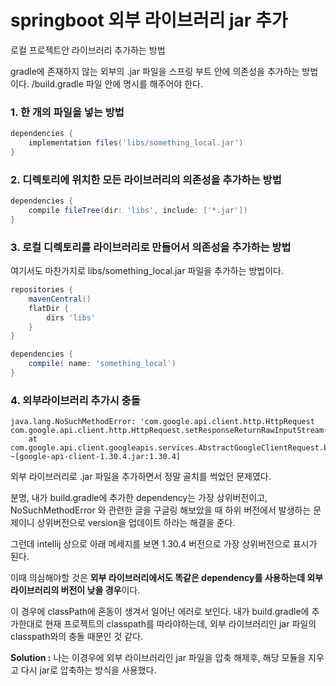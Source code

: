 # springboot 외부 라이브러리 jar 추가

로컬 프로젝트안 라이브러리 추가하는 방법

gradle에 존재하지 않는 외부의 .jar 파일을 스프링 부트 안에 의존성을 추가하는 방법이다. /build.gradle 파일 안에 명시를 해주어야 한다.

### 1. 한 개의 파일을 넣는 방법

```groovy
dependencies {
    implementation files('libs/something_local.jar')
}
```



### 2. 디렉토리에 위치한 모든 라이브러리의 의존성을 추가하는 방법

```groovy
dependencies {
    compile fileTree(dir: 'libs', include: ['*.jar'])
}
```



### 3. 로컬 디렉토리를 라이브러리로 만들어서 의존성을 추가하는 방법

여기서도 마찬가지로 libs/something_local.jar 파일을 추가하는 방법이다.

```groovy
repositories {
    mavenCentral()
    flatDir {
        dirs 'libs'
    }
}

dependencies {
	compile( name: 'something_local')
}
```



### 4. 외부라이브러리 추가시 충돌

```shell
java.lang.NoSuchMethodError: 'com.google.api.client.http.HttpRequest com.google.api.client.http.HttpRequest.setResponseReturnRawInputStream(boolean)'
	at com.google.api.client.googleapis.services.AbstractGoogleClientRequest.buildHttpRequest(AbstractGoogleClientRequest.java:434) ~[google-api-client-1.30.4.jar:1.30.4]
```

외부 라이브러리로 .jar 파일을 추가하면서 정말 골치를 썩었던 문제였다.

분명, 내가 build.gradle에 추가한 dependency는 가장 상위버전이고, NoSuchMethodError 와 관련한 글을 구글링 해보았을 때 하위 버전에서 발생하는 문제이니 상위버전으로 version을 업데이트 하라는 해결을 준다.

그런데 intellij 상으로 아래 메세지를 보면 1.30.4 버전으로 가장 상위버전으로 표시가 된다.

이때 의심해야할 것은 **외부 라이브러리에서도 똑같은 dependency를 사용하는데 외부 라이브러리의 버전이 낮을 경우**이다. 

이 경우에 classPath에 혼동이 생겨서 일어난 에러로 보인다. 내가 build.gradle에 추가한대로 현재 프로젝트의 classpath를 따라야하는데, 외부 라이브러리인 jar 파일의 classpath와의 충돌 때문인 것 같다.

**Solution :** 나는 이경우에 외부 라이브러리인 jar 파일을 압축 해제후, 해당 모듈을 지우고 다시 jar로 압축하는 방식을 사용했다.